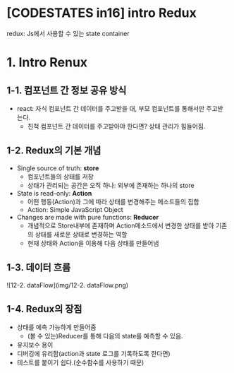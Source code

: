 # [CODESTATES in16] intro Redux

redux: Js에서 사용할 수 있는 state container

# 1. Intro Renux

## 1-1. 컴포넌트 간 정보 공유 방식

* react: 자식 컴포넌트 간 데이터를 주고받을 대, 부모 컴포넌트를 통해서만 주고받는다.
  * 친척 컴포넌트 간 데이터를 주고받아야 한다면? 상태 관리가 힘들어짐.



## 1-2. Redux의 기본 개념

* Single source of truth: **store**
  * 컴포넌트들의 상태를 저장
  * 상태가 관리되는 공간은 오직 하나: 외부에 존재하는 하나의 store
* State is read-only: **Action**
  * 어떤 행동(Action)과 그에 따라 상태를 변경해주는 메소드들의 집합
  * Action: Simple JavaScript Object
* Changes are made with pure functions: **Reducer**
  * 개념적으로 Store내부에 존재하며 Action메소드에서 변경한 상태를 받아 기존의 상태를 새로운 상태로 변경하는 역할
  * 현재 상태와 Action을 이용해 다음 상태를 만들어냄



## 1-3. 데이터 흐름

![12-2. dataFlow](img/12-2. dataFlow.png)



## 1-4. Redux의 장점

* 상태를 예측 가능하게 만들어줌
  * (볼 수 있는)Reducer를 통해 다음의 state를 예측할 수 있음.
* 유지보수 용이
* 디버깅에 유리함(action과 state 로그를 기록하도록 한다면)
* 테스트를 붙이기 쉽다.(순수함수를 사용하기 때문)
